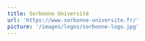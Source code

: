 ```yaml
---
title: Sorbonne Université
url: 'https://www.sorbonne-universite.fr/'
picture: '/images/logos/sorbonne-logo.jpg'
---
```

